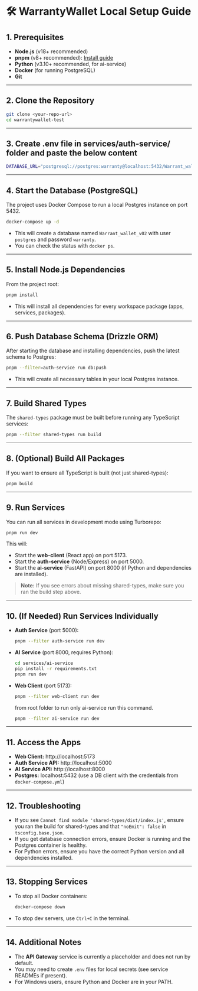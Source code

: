 # 🛠️ WarrantyWallet Local Setup Guide

## 1. Prerequisites

- **Node.js** (v18+ recommended)
- **pnpm** (v8+ recommended): [Install guide](https://pnpm.io/installation)
- **Python** (v3.10+ recommended, for ai-service)
- **Docker** (for running PostgreSQL)
- **Git**

---

## 2. Clone the Repository

```sh
git clone <your-repo-url>
cd warrantywallet-test
```

---

## 3. Create .env file in services/auth-service/ folder and paste the below content

```sh
DATABASE_URL="postgresql://postgres:warranty@localhost:5432/Warrant_wallet_v02"
```

---

## 4. Start the Database (PostgreSQL)

The project uses Docker Compose to run a local Postgres instance on port 5432.

```sh
docker-compose up -d
```

- This will create a database named `Warrant_wallet_v02` with user `postgres` and password `warranty`.
- You can check the status with `docker ps`.

---

## 5. Install Node.js Dependencies

From the project root:

```sh
pnpm install
```

- This will install all dependencies for every workspace package (apps, services, packages).

---

## 6. Push Database Schema (Drizzle ORM)

After starting the database and installing dependencies, push the latest schema to Postgres:

```sh
pnpm --filter=auth-service run db:push
```

- This will create all necessary tables in your local Postgres instance.

---

## 7. Build Shared Types

The `shared-types` package must be built before running any TypeScript services:

```sh
pnpm --filter shared-types run build
```

---

## 8. (Optional) Build All Packages

If you want to ensure all TypeScript is built (not just shared-types):

```sh
pnpm build
```

---

## 9. Run Services

You can run all services in development mode using Turborepo:

```sh
pnpm run dev
```

This will:
- Start the **web-client** (React app) on port 5173.
- Start the **auth-service** (Node/Express) on port 5000.
- Start the **ai-service** (FastAPI) on port 8000 (if Python and dependencies are installed).

> **Note:** If you see errors about missing shared-types, make sure you ran the build step above.

---

## 10. (If Needed) Run Services Individually

- **Auth Service** (port 5000):
  ```sh
  pnpm --filter auth-service run dev
  ```
- **AI Service** (port 8000, requires Python):
  ```sh
  cd services/ai-service
  pip install -r requirements.txt
  pnpm run dev
  ```
- **Web Client** (port 5173):
  ```sh
  pnpm --filter web-client run dev
  ```
  from root folder to run only ai-service run this command.
  ```sh
  pnpm --filter ai-service run dev
  ```
---

## 11. Access the Apps

- **Web Client:** http://localhost:5173
- **Auth Service API:** http://localhost:5000
- **AI Service API:** http://localhost:8000
- **Postgres:** localhost:5432 (use a DB client with the credentials from `docker-compose.yml`)

---

## 12. Troubleshooting

- If you see `Cannot find module 'shared-types/dist/index.js'`, ensure you ran the build for shared-types and that `"noEmit": false` in `tsconfig.base.json`.
- If you get database connection errors, ensure Docker is running and the Postgres container is healthy.
- For Python errors, ensure you have the correct Python version and all dependencies installed.

---

## 13. Stopping Services

- To stop all Docker containers:
  ```sh
  docker-compose down
  ```
- To stop dev servers, use `Ctrl+C` in the terminal.

---

## 14. Additional Notes

- The **API Gateway** service is currently a placeholder and does not run by default.
- You may need to create `.env` files for local secrets (see service READMEs if present).
- For Windows users, ensure Python and Docker are in your PATH. 

